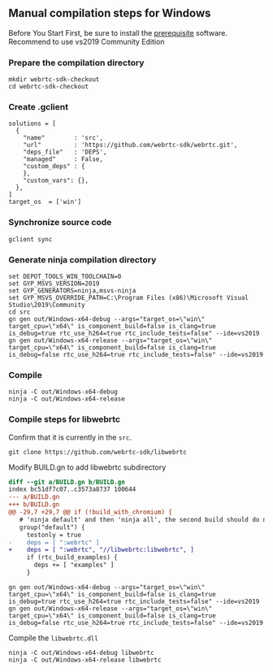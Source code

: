 ## Manual compilation steps for Windows

Before You Start
First, be sure to install the [prerequisite](https://webrtc.googlesource.com/src/+/main/docs/native-code/development/prerequisite-sw/index.md) software.
Recommend to use vs2019 Community Edition

### Prepare the compilation directory

```
mkdir webrtc-sdk-checkout
cd webrtc-sdk-checkout
```

### Create .gclient

```
solutions = [
  { 
    "name"        : 'src',
    "url"         : 'https://github.com/webrtc-sdk/webrtc.git',
    "deps_file"   : 'DEPS',
    "managed"     : False,
    "custom_deps" : {
    },
    "custom_vars": {},
  },
]
target_os  = ['win']
```

### Synchronize source code

```
gclient sync
```

### Generate ninja compilation directory

```
set DEPOT_TOOLS_WIN_TOOLCHAIN=0
set GYP_MSVS_VERSION=2019
set GYP_GENERATORS=ninja,msvs-ninja
set GYP_MSVS_OVERRIDE_PATH=C:\Program Files (x86)\Microsoft Visual Studio\2019\Community
cd src
gn gen out/Windows-x64-debug --args="target_os=\"win\" target_cpu=\"x64\" is_component_build=false is_clang=true is_debug=true rtc_use_h264=true rtc_include_tests=false" --ide=vs2019
gn gen out/Windows-x64-release --args="target_os=\"win\" target_cpu=\"x64\" is_component_build=false is_clang=true is_debug=false rtc_use_h264=true rtc_include_tests=false" --ide=vs2019
```

### Compile
```
ninja -C out/Windows-x64-debug
ninja -C out/Windows-x64-release
```

### Compile steps for libwebrtc
Confirm that it is currently in the `src`.

```
git clone https://github.com/webrtc-sdk/libwebrtc
```

Modify BUILD.gn to add libwebrtc subdirectory
``` patch
diff --git a/BUILD.gn b/BUILD.gn
index bc51df7c07..c3573a8737 100644
--- a/BUILD.gn
+++ b/BUILD.gn
@@ -29,7 +29,7 @@ if (!build_with_chromium) {
   # 'ninja default' and then 'ninja all', the second build should do no work.
   group("default") {
     testonly = true
-    deps = [ ":webrtc" ]
+    deps = [ ":webrtc", "//libwebrtc:libwebrtc", ]
     if (rtc_build_examples) {
       deps += [ "examples" ]
     }
```


``` Regenerate the compilation directory
gn gen out/Windows-x64-debug --args="target_os=\"win\" target_cpu=\"x64\" is_component_build=false is_clang=true is_debug=true rtc_use_h264=true rtc_include_tests=false" --ide=vs2019
gn gen out/Windows-x64-release --args="target_os=\"win\" target_cpu=\"x64\" is_component_build=false is_clang=true is_debug=false rtc_use_h264=true rtc_include_tests=false" --ide=vs2019
```

Compile the `libwebrtc.dll`
```
ninja -C out/Windows-x64-debug libwebrtc
ninja -C out/Windows-x64-release libwebrtc
```
